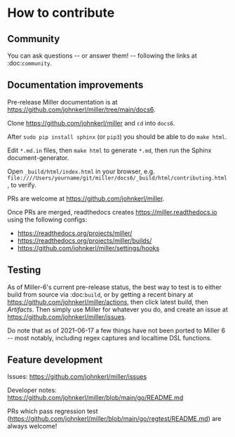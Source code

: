 <!---  PLEASE DO NOT EDIT DIRECTLY. EDIT THE .md.in FILE PLEASE. --->
# How to contribute

## Community

You can ask questions -- or answer them! -- following the links at :doc:`community`.

## Documentation improvements

Pre-release Miller documentation is at https://github.com/johnkerl/miller/tree/main/docs6.

Clone https://github.com/johnkerl/miller and `cd` into `docs6`.

After ``sudo pip install sphinx`` (or ``pip3``) you should be able to do ``make html``.

Edit ``*.md.in`` files, then ``make html`` to generate ``*.md``, then run the Sphinx document-generator.

Open ``_build/html/index.html`` in your browser, e.g. ``file:////Users/yourname/git/miller/docs6/_build/html/contributing.html``, to verify.

PRs are welcome at https://github.com/johnkerl/miller.

Once PRs are merged, readthedocs creates https://miller.readthedocs.io using the following configs:

* https://readthedocs.org/projects/miller/
* https://readthedocs.org/projects/miller/builds/
* https://github.com/johnkerl/miller/settings/hooks

## Testing

As of Miller-6's current pre-release status, the best way to test is to either build from source via :doc:`build`, or by getting a recent binary at https://github.com/johnkerl/miller/actions, then click latest build, then *Artifacts*. Then simply use Miller for whatever you do, and create an issue at https://github.com/johnkerl/miller/issues.

Do note that as of 2021-06-17 a few things have not been ported to Miller 6 -- most notably, including regex captures and localtime DSL functions.

## Feature development

Issues: https://github.com/johnkerl/miller/issues

Developer notes: https://github.com/johnkerl/miller/blob/main/go/README.md

PRs which pass regression test (https://github.com/johnkerl/miller/blob/main/go/regtest/README.md) are always welcome!
